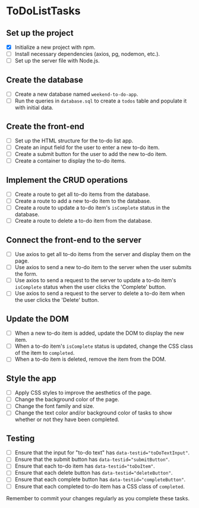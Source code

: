 # ToDoListTasks

## Set up the project
- [x] Initialize a new project with npm.
- [ ] Install necessary dependencies (axios, pg, nodemon, etc.).
- [ ] Set up the server file with Node.js.

## Create the database
- [ ] Create a new database named `weekend-to-do-app`.
- [ ] Run the queries in `database.sql` to create a `todos` table and populate it with initial data.

## Create the front-end
- [ ] Set up the HTML structure for the to-do list app.
- [ ] Create an input field for the user to enter a new to-do item.
- [ ] Create a submit button for the user to add the new to-do item.
- [ ] Create a container to display the to-do items.

## Implement the CRUD operations
- [ ] Create a route to get all to-do items from the database.
- [ ] Create a route to add a new to-do item to the database.
- [ ] Create a route to update a to-do item's `isComplete` status in the database.
- [ ] Create a route to delete a to-do item from the database.

## Connect the front-end to the server
- [ ] Use axios to get all to-do items from the server and display them on the page.
- [ ] Use axios to send a new to-do item to the server when the user submits the form.
- [ ] Use axios to send a request to the server to update a to-do item's `isComplete` status when the user clicks the 'Complete' button.
- [ ] Use axios to send a request to the server to delete a to-do item when the user clicks the 'Delete' button.

## Update the DOM
- [ ] When a new to-do item is added, update the DOM to display the new item.
- [ ] When a to-do item's `isComplete` status is updated, change the CSS class of the item to `completed`.
- [ ] When a to-do item is deleted, remove the item from the DOM.

## Style the app
- [ ] Apply CSS styles to improve the aesthetics of the page.
- [ ] Change the background color of the page.
- [ ] Change the font family and size.
- [ ] Change the text color and/or background color of tasks to show whether or not they have been completed.

## Testing
- [ ] Ensure that the input for "to-do text" has `data-testid="toDoTextInput"`.
- [ ] Ensure that the submit button has `data-testid="submitButton"`.
- [ ] Ensure that each to-do item has `data-testid="toDoItem"`.
- [ ] Ensure that each delete button has `data-testid="deleteButton"`.
- [ ] Ensure that each complete button has `data-testid="completeButton"`.
- [ ] Ensure that each completed to-do item has a CSS class of `completed`.

Remember to commit your changes regularly as you complete these tasks.